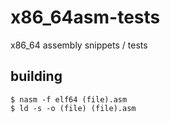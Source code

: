 # x86_64asm-tests
x86_64 assembly snippets / tests

## building
```shell
$ nasm -f elf64 (file).asm
$ ld -s -o (file) (file).asm
```
